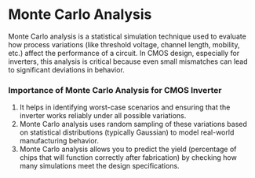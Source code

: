 # Monte Carlo Analysis
Monte Carlo analysis is a statistical simulation technique used to evaluate how process variations (like threshold voltage, channel length, mobility, etc.) affect the performance of a circuit. In CMOS design, especially for inverters, this analysis is critical because even small mismatches can lead to significant deviations in behavior.

### Importance of Monte Carlo Analysis for CMOS Inverter
1. It helps in identifying worst-case scenarios and ensuring that the inverter works reliably under all possible variations.
2. Monte Carlo analysis uses random sampling of these variations based on statistical distributions (typically Gaussian) to model real-world manufacturing behavior.
3. Monte Carlo analysis allows you to predict the yield (percentage of chips that will function correctly after fabrication) by checking how many simulations meet the design specifications.
